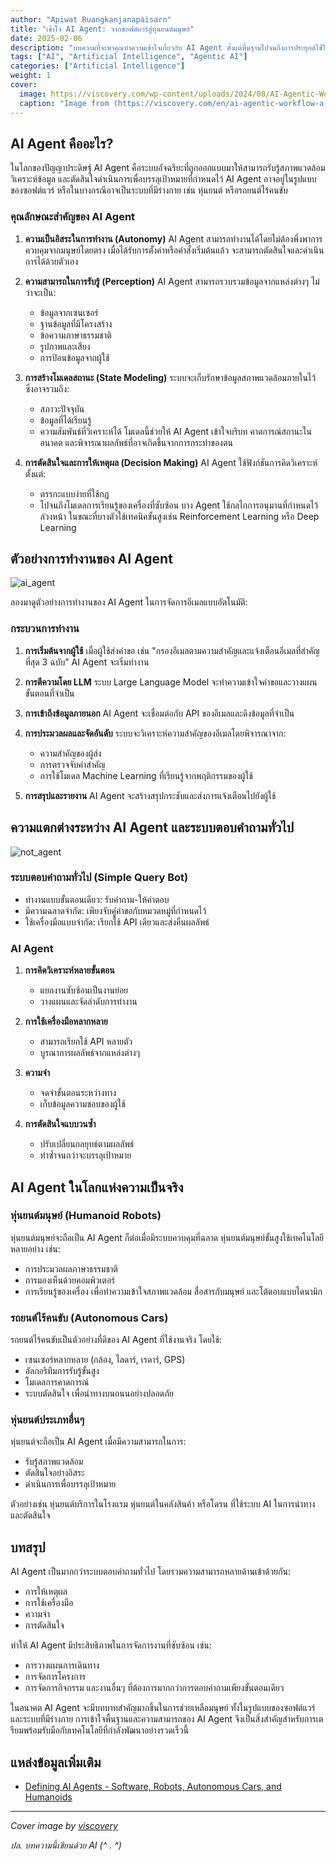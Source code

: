 ```yaml
---
author: "Apiwat Ruangkanjanapaisarn"
title: "เข้าใจ AI Agent: จากซอฟต์แวร์สู่หุ่นยนต์มนุษย์"
date: 2025-02-06
description: "บทความที่จะพาคุณทำความเข้าใจเกี่ยวกับ AI Agent ตั้งแต่พื้นฐานไปจนถึงการประยุกต์ใช้ในโลกแห่งความเป็นจริง"
tags: ["AI", "Artificial Intelligence", "Agentic AI"]
categories: ["Artificial Intelligence"]
weight: 1
cover:
  image: https://viscovery.com/wp-content/uploads/2024/08/AI-Agentic-Workflow-Banner.webp
  caption: "Image from (https://viscovery.com/en/ai-agentic-workflow-a-new-era-of-smarter-more-collaborative-ai)"
---
```


## AI Agent คืออะไร?

ในโลกของปัญญาประดิษฐ์ AI Agent คือระบบอัจฉริยะที่ถูกออกแบบมาให้สามารถรับรู้สภาพแวดล้อม วิเคราะห์ข้อมูล และตัดสินใจดำเนินการเพื่อบรรลุเป้าหมายที่กำหนดไว้ AI Agent อาจอยู่ในรูปแบบของซอฟต์แวร์ หรือในบางกรณีอาจเป็นระบบที่มีร่างกาย เช่น หุ่นยนต์ หรือรถยนต์ไร้คนขับ

### คุณลักษณะสำคัญของ AI Agent

1. **ความเป็นอิสระในการทำงาน (Autonomy)**
   AI Agent สามารถทำงานได้โดยไม่ต้องพึ่งพาการควบคุมจากมนุษย์โดยตรง เมื่อได้รับการตั้งค่าหรือคำสั่งเริ่มต้นแล้ว จะสามารถตัดสินใจและดำเนินการได้ด้วยตัวเอง

2. **ความสามารถในการรับรู้ (Perception)**
   AI Agent สามารถรวบรวมข้อมูลจากแหล่งต่างๆ ไม่ว่าจะเป็น:
   - ข้อมูลจากเซนเซอร์
   - ฐานข้อมูลที่มีโครงสร้าง
   - ข้อความภาษาธรรมชาติ
   - รูปภาพและเสียง
   - การป้อนข้อมูลจากผู้ใช้

3. **การสร้างโมเดลสถานะ (State Modeling)**
   ระบบจะเก็บรักษาข้อมูลสภาพแวดล้อมภายในไว้ ซึ่งอาจรวมถึง:
   - สภาวะปัจจุบัน
   - ข้อมูลที่ได้เรียนรู้
   - ความสัมพันธ์ที่วิเคราะห์ได้
   โมเดลนี้ช่วยให้ AI Agent เข้าใจบริบท คาดการณ์สถานะในอนาคต และพิจารณาผลลัพธ์ที่อาจเกิดขึ้นจากการกระทำของตน

4. **การตัดสินใจและการให้เหตุผล (Decision Making)**
   AI Agent ใช้ฟังก์ชันการคิดวิเคราะห์ตั้งแต่:
   - ตรรกะแบบง่ายที่ใช้กฎ
   - ไปจนถึงโมเดลการเรียนรู้ของเครื่องที่ซับซ้อน
   บาง Agent ใช้กลไกการอนุมานที่กำหนดไว้ล่วงหน้า ในขณะที่บางตัวใช้เทคนิคขั้นสูงเช่น Reinforcement Learning หรือ Deep Learning

## ตัวอย่างการทำงานของ AI Agent

![ai_agent](https://raw.githubusercontent.com/panaversity/learn-agentic-ai/refs/heads/main/05_ai_agents_intro/00_defining_ai_agents/ai_agent.jpg)

ลองมาดูตัวอย่างการทำงานของ AI Agent ในการจัดการอีเมลแบบอัตโนมัติ:

### กระบวนการทำงาน

1. **การเริ่มต้นจากผู้ใช้**
   เมื่อผู้ใช้ส่งคำขอ เช่น "กรองอีเมลตามความสำคัญและแจ้งเตือนอีเมลที่สำคัญที่สุด 3 ฉบับ" AI Agent จะเริ่มทำงาน

2. **การตีความโดย LLM**
   ระบบ Large Language Model จะทำความเข้าใจคำขอและวางแผนขั้นตอนที่จำเป็น

3. **การเข้าถึงข้อมูลภายนอก**
   AI Agent จะเชื่อมต่อกับ API ของอีเมลและดึงข้อมูลที่จำเป็น

4. **การประมวลผลและจัดอันดับ**
   ระบบจะวิเคราะห์ความสำคัญของอีเมลโดยพิจารณาจาก:
   - ความสำคัญของผู้ส่ง
   - การตรวจจับคำสำคัญ
   - การใช้โมเดล Machine Learning ที่เรียนรู้จากพฤติกรรมของผู้ใช้

5. **การสรุปและรายงาน**
   AI Agent จะสร้างสรุปกระชับและส่งการแจ้งเตือนไปยังผู้ใช้

## ความแตกต่างระหว่าง AI Agent และระบบตอบคำถามทั่วไป

![not_agent](https://raw.githubusercontent.com/panaversity/learn-agentic-ai/main/05_ai_agents_intro/00_defining_ai_agents/not_agent.jpeg)

### ระบบตอบคำถามทั่วไป (Simple Query Bot)

- ทำงานแบบขั้นตอนเดียว: รับคำถาม-ให้คำตอบ
- มีความฉลาดจำกัด: เพียงจับคู่คำขอกับหมวดหมู่ที่กำหนดไว้
- ใช้เครื่องมือแบบจำกัด: เรียกใช้ API เดียวและส่งคืนผลลัพธ์

### AI Agent

1. **การคิดวิเคราะห์หลายขั้นตอน**
   - แยกงานซับซ้อนเป็นงานย่อย
   - วางแผนและจัดลำดับการทำงาน

2. **การใช้เครื่องมือหลากหลาย**
   - สามารถเรียกใช้ API หลายตัว
   - บูรณาการผลลัพธ์จากแหล่งต่างๆ

3. **ความจำ**
   - จดจำขั้นตอนระหว่างทาง
   - เก็บข้อมูลความชอบของผู้ใช้

4. **การตัดสินใจแบบวนซ้ำ**
   - ปรับเปลี่ยนกลยุทธ์ตามผลลัพธ์
   - ทำซ้ำจนกว่าจะบรรลุเป้าหมาย

## AI Agent ในโลกแห่งความเป็นจริง

### หุ่นยนต์มนุษย์ (Humanoid Robots)

หุ่นยนต์มนุษย์จะถือเป็น AI Agent ก็ต่อเมื่อมีระบบควบคุมที่ฉลาด หุ่นยนต์มนุษย์ขั้นสูงใช้เทคโนโลยีหลายอย่าง เช่น:
- การประมวลผลภาษาธรรมชาติ
- การมองเห็นด้วยคอมพิวเตอร์
- การเรียนรู้ของเครื่อง
เพื่อทำความเข้าใจสภาพแวดล้อม สื่อสารกับมนุษย์ และโต้ตอบแบบไดนามิก

### รถยนต์ไร้คนขับ (Autonomous Cars)

รถยนต์ไร้คนขับเป็นตัวอย่างที่ดีของ AI Agent ที่ใช้งานจริง โดยใช้:
- เซนเซอร์หลากหลาย (กล้อง, ไลดาร์, เรดาร์, GPS)
- อัลกอริทึมการรับรู้ขั้นสูง
- โมเดลการคาดการณ์
- ระบบตัดสินใจ
เพื่อนำทางบนถนนอย่างปลอดภัย

### หุ่นยนต์ประเภทอื่นๆ

หุ่นยนต์จะถือเป็น AI Agent เมื่อมีความสามารถในการ:
- รับรู้สภาพแวดล้อม
- ตัดสินใจอย่างอิสระ
- ดำเนินการเพื่อบรรลุเป้าหมาย

ตัวอย่างเช่น หุ่นยนต์บริการในโรงแรม หุ่นยนต์ในคลังสินค้า หรือโดรน ที่ใช้ระบบ AI ในการนำทางและตัดสินใจ

## บทสรุป

AI Agent เป็นมากกว่าระบบตอบคำถามทั่วไป โดยรวมความสามารถหลายด้านเข้าด้วยกัน:
- การให้เหตุผล
- การใช้เครื่องมือ
- ความจำ
- การตัดสินใจ

ทำให้ AI Agent มีประสิทธิภาพในการจัดการงานที่ซับซ้อน เช่น:
- การวางแผนการเดินทาง
- การจัดการโครงการ
- การจัดการกิจกรรม
และงานอื่นๆ ที่ต้องการมากกว่าการตอบคำถามเพียงขั้นตอนเดียว

ในอนาคต AI Agent จะมีบทบาทสำคัญมากขึ้นในการช่วยเหลือมนุษย์ ทั้งในรูปแบบของซอฟต์แวร์และระบบที่มีร่างกาย การเข้าใจพื้นฐานและความสามารถของ AI Agent จึงเป็นสิ่งสำคัญสำหรับการเตรียมพร้อมรับมือกับเทคโนโลยีที่กำลังพัฒนาอย่างรวดเร็วนี้

## แหล่งข้อมูลเพิ่มเติม

- [Defining AI Agents - Software, Robots, Autonomous Cars, and Humanoids](https://github.com/panaversity/learn-agentic-ai/tree/main/05_ai_agents_intro/00_defining_ai_agents)

---

*Cover image by [viscovery](https://viscovery.com/en/ai-agentic-workflow-a-new-era-of-smarter-more-collaborative-ai)*

*ปล. บทความนี้เขียนด้วย AI  (^ . ^)*